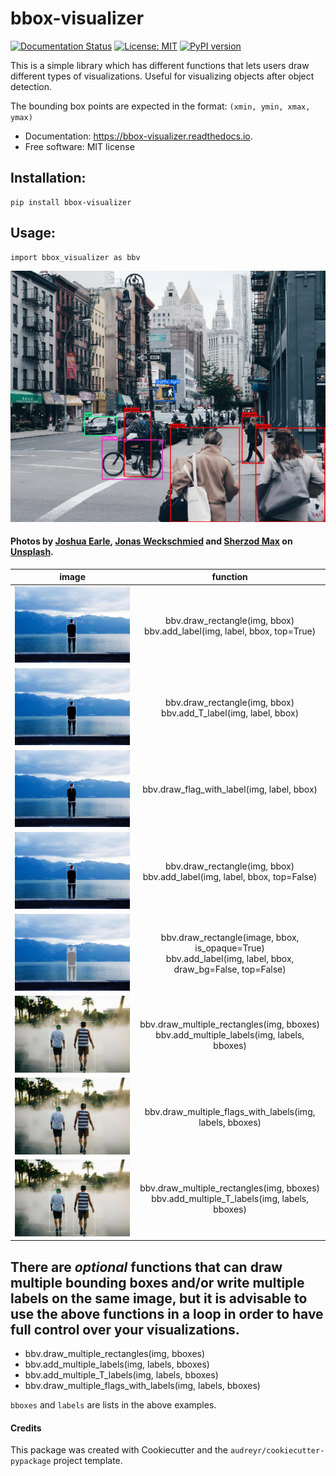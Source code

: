 # bbox-visualizer

[![Documentation Status](https://readthedocs.org/projects/bbox-visualizer/badge/?version=latest)](https://bbox-visualizer.readthedocs.io/en/latest/?badge=latest)
[![License: MIT](https://img.shields.io/badge/License-MIT-yellow.svg)](https://opensource.org/licenses/MIT)
[![PyPI version](https://badge.fury.io/py/bbox-visualizer.svg)](https://pypi.org/project/bbox-visualizer/0.1.0/)

This is a simple library which has different functions that lets users draw different types of visualizations. Useful for visualizing objects after object detection.

The bounding box points are expected in the format: `(xmin, ymin, xmax, ymax)`

* Documentation: https://bbox-visualizer.readthedocs.io.
* Free software: MIT license


## Installation:
    pip install bbox-visualizer

## Usage:
    
    import bbox_visualizer as bbv


![cover](images/cover.jpg)


#### Photos by [Joshua Earle](https://unsplash.com/@joshuaearle), [Jonas Weckschmied](https://unsplash.com/@jweckschmied) and [Sherzod Max](https://unsplash.com/@sherzodmax) on [Unsplash](https://unsplash.com).  

|                                                 **image**                                                  |                                                    **function**                                                    |
|:----------------------------------------------------------------------------------------------------------:|:------------------------------------------------------------------------------------------------------------------:|
|               ![bbox with label on top](images/bbox_top.jpg "Bouding box with label on top")               |                  bbv.draw_rectangle(img, bbox)<br>bbv.add_label(img, label, bbox, top=True)                  |
|                  ![bbox with T label](images/bbox_T.jpg "Bouding box with label inside")                   |                      bbv.draw_rectangle(img, bbox)<br>bbv.add_T_label(img, label, bbox)                      |
| ![label with flag](images/flag.jpg "Label that looks like a flag, pole originates from inside the object") |                                     bbv.draw_flag_with_label(img, label, bbox)                                     |
|             ![bbox with label inside](images/bbox_inside.jpg "Bouding box with label inside")              |                 bbv.draw_rectangle(img, bbox)<br>bbv.add_label(img, label, bbox, top=False)                  |
|      ![label with opaque overlay](images/overlay.jpg "Opaque bounding box with label inside the box")      | bbv.draw_rectangle(image, bbox, is_opaque=True)<br>bbv.add_label(img, label, bbox, draw_bg=False, top=False) |
|      ![multiple bbox](images/bbox_multiple.jpg "Multiple bounding boxes")      | bbv.draw_multiple_rectangles(img, bboxes)<br>bbv.add_multiple_labels(img, labels, bboxes) |
|      ![multiple flags](images/bbox_multiple_flags.jpg "Multiple flags")      | bbv.draw_multiple_flags_with_labels(img, labels, bboxes) |
|      ![multiple T bbox](images/bbox_multiple_T.jpg "Multiple bounding boxes with T labels")      | bbv.draw_multiple_rectangles(img, bboxes)<br>bbv.add_multiple_T_labels(img, labels, bboxes) |

## There are *optional* functions that can draw multiple bounding boxes and/or write multiple labels on the same image, but it is advisable to use the above functions in a loop in order to have full control over your visualizations.

* bbv.draw_multiple_rectangles(img, bboxes)
* bbv.add_multiple_labels(img, labels, bboxes)
* bbv.add_multiple_T_labels(img, labels, bboxes)
* bbv.draw_multiple_flags_with_labels(img, labels, bboxes)

`bboxes` and `labels` are lists in the above examples.


#### Credits


This package was created with Cookiecutter and the `audreyr/cookiecutter-pypackage` project template.
